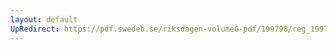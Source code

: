 ```yaml
---
layout: default
UpRedirect: https://pdf.swedeb.se/riksdagen-volumeG-pdf/199798/reg_199798/reg_199798_0129.pdf
---
```

